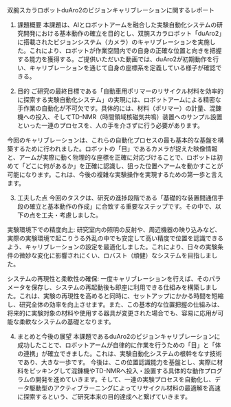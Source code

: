 双腕スカラロボットduAro2のビジョンキャリブレーションに関するレポート
1. 課題概要
本課題は、AIとロボットアームを融合した実験自動化システムの研究開発における基本動作の確立を目的とし、双腕スカラロボット「duAro2」に搭載されたビジョンシステム（カメラ）のキャリブレーションを実施した。これにより、ロボットが作業空間内での自身の正確な位置と向きを把握する能力を獲得する。ご提供いただいた動画では、duAro2が初期動作を行い、キャリブレーションを通じて自身の座標系を定義している様子が確認できる。

2. 目的
ご研究の最終目標である「自動車用ポリマーのリサイクル材料を効率的に探索する実験自動化システム」の実現には、ロボットアームによる精密な手作業の自動化が不可欠です。具体的には、材料（ポリマー）の計量、混錬機への投入、そしてTD-NMR（時間領域核磁気共鳴）装置へのサンプル設置といった一連のプロセスを、人の手を介さずに行う必要があります。

今回のキャリブレーションは、これらの自動化プロセスの最も基本的な基盤を構築するために行われました。ロボットの「目」であるカメラが捉えた映像情報と、アームが実際に動く物理的な座標を正確に対応づけることで、ロボットは初めて「どこに何があるか」を正確に認識し、狙った位置へアームを動かすことが可能になります。これは、今後の複雑な実験操作を実現するための第一歩と言えます。

3. 工夫した点
今回のタスクは、研究の進捗段階である「基礎的な装置間通信手段の確立と基本動作の作成」に合致する重要なステップです。その中で、以下の点を工夫・考慮しました。

実験環境下での精度向上:
研究室内の照明の反射や、周辺機器の映り込みなど、実際の実験環境で起こりうる外乱の中でも安定して高い精度で位置を認識できるよう、キャリブレーションの設定を最適化しました。これにより、日々の実験条件の微妙な変化に影響されにくい、ロバスト（頑健）なシステムを目指しました。

システムの再現性と柔軟性の確保:
一度キャリブレーションを行えば、そのパラメータを保存し、システムの再起動後も即座に利用できる仕組みを構築しました。これは、実験の再現性を高めると同時に、セットアップにかかる時間を短縮し、研究全体の効率を向上させます。また、この基本的な位置把握の仕組みは、将来的に実験対象の材料や使用する器具が変更された場合でも、容易に応用が可能な柔軟なシステムの基礎となります。

4. まとめと今後の展望
本課題であるduAro2のビジョンキャリブレーションに成功したことで、ロボットアームが自律的に作業を行うための「目」と「体の連携」が確立できました。これは、実験自動化システムの根幹をなす技術であり、大きな一歩です。
今後は、この位置認識能力を基盤とし、実際に材料をピッキングして混錬機やTD-NMRへ投入・設置する具体的な動作プログラムの開発を進めていきます。そして、一連の実験プロセスを自動化し、データ駆動型のアクティブラーニングによってリサイクル材料の最適解を高速に探索するという、ご研究本来の目的達成へと繋げていきます。
